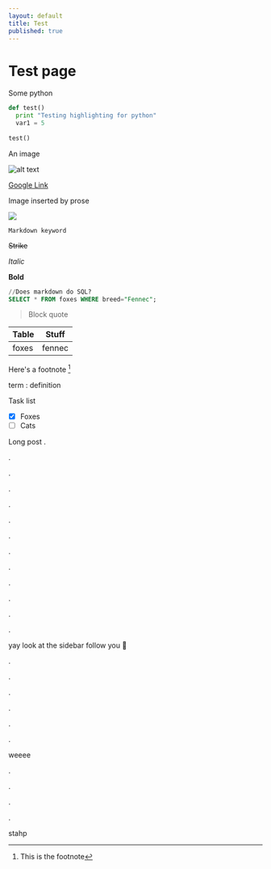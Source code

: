 ```yaml
---
layout: default
title: Test
published: true
---
```


# Test page

Some python

```python
def test()
  print "Testing highlighting for python"
  var1 = 5
  
test()
```
An image

![alt text](https://i.imgur.com/K6WT20K.png)

[Google Link](https://google.com "Title")

Image inserted by prose

![]({{site.baseurl}}/includes/oscp.png)

`Markdown keyword`

~~Strike~~

*Italic*

**Bold**

```sql
//Does markdown do SQL?
SELECT * FROM foxes WHERE breed="Fennec";
```

> Block quote

| Table | Stuff |
| ----- | ----- |
| foxes | fennec |

Here's a footnote [^1]

[^1]: This is the footnote

term
: definition

Task list

- [x] Foxes
- [ ] Cats

Long post
.

.

.

.

.

.

.

.

.

.

.

.

.

yay look at the sidebar follow you 💜

.

.

.

.

.

.

weeee

.

.

.

.

stahp
